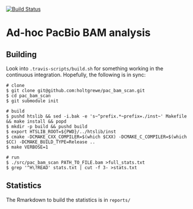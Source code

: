 [![Build Status](https://travis-ci.org/holtgrewe/pac_bam_scan.svg?branch=master)](https://travis-ci.org/holtgrewe/pac_bam_scan)

# Ad-hoc PacBio BAM analysis

## Building

Look into `.travis-scripts/build.sh` for something working in the continuous integration.
Hopefully, the following is in sync:

```
# clone
$ git clone git@github.com:holtgrewe/pac_bam_scan.git
$ cd pac_bam_scan
$ git submodule init

# build
$ pushd htslib && sed -i.bak -e 's~^prefix.*~prefix=./inst~' Makefile && make install && popd
$ mkdir -p build && pushd build
$ export HTSLIB_ROOT=${PWD}/../htslib/inst
$ cmake -DCMAKE_CXX_COMPILER=$(which $CXX) -DCMAKE_C_COMPILER=$(which $CC) -DCMAKE_BUILD_TYPE=Release ..
$ make VERBOSE=1

# run
$ ./src/pac_bam_scan PATH_TO_FILE.bam >full_stats.txt
$ grep '^H\?READ' stats.txt | cut -f 3- >stats.txt
```

## Statistics

The Rmarkdown to build the statistics is in `reports/`
